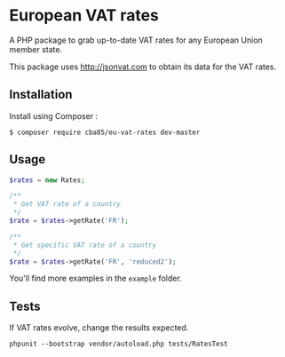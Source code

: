 # European VAT rates

A PHP package to grab up-to-date VAT rates for any European Union member state. 

This package uses http://jsonvat.com to obtain its data for the VAT rates.

## Installation

Install using Composer :

```
$ composer require cba85/eu-vat-rates dev-master
```

## Usage

```php
$rates = new Rates;

/**
 * Get VAT rate of a country
 */
$rate = $rates->getRate('FR');

/**
 * Get specific VAT rate of a country
 */
$rate = $rates->getRate('FR', 'reduced2');
```

You'll find more examples in the ``example`` folder.

## Tests

If VAT rates evolve, change the results expected.

```
phpunit --bootstrap vendor/autoload.php tests/RatesTest
```